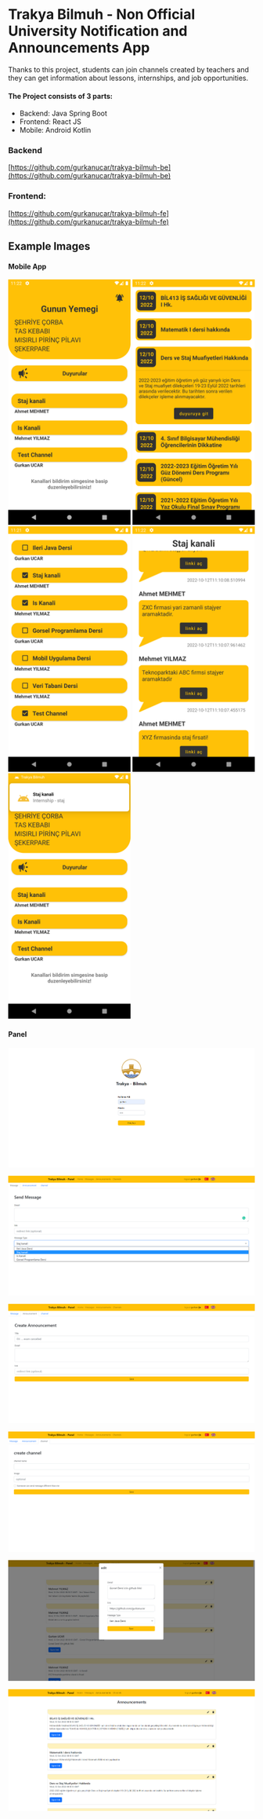 
# Trakya Bilmuh - Non Official University Notification and Announcements App

Thanks to this project, students can join channels created by teachers and they can get information about lessons, internships, and job opportunities.

#### The Project consists of 3 parts:

- Backend: Java Spring Boot
- Frontend: React JS
- Mobile: Android Kotlin

### Backend

[https://github.com/gurkanucar/trakya-bilmuh-be](https://github.com/gurkanucar/trakya-bilmuh-be)

### Frontend:

[https://github.com/gurkanucar/trakya-bilmuh-fe](https://github.com/gurkanucar/trakya-bilmuh-fe)


## Example Images

#### Mobile App
<p float="left">

<img src="images/a_1.png" width="250">

<img src="images/a_2.png" width="250">

<img src="images/a_3.png" width="250">

<img src="images/a_4.png" width="250">

<img src="images/a_5.png" width="250">

</p>

#### Panel

![image](./images/f_1.png)

![image](./images/f_2.png)

![image](./images/f_3.png)

![image](./images/f_4.png)

![image](./images/f_5.png)

![image](./images/f_6.png)
